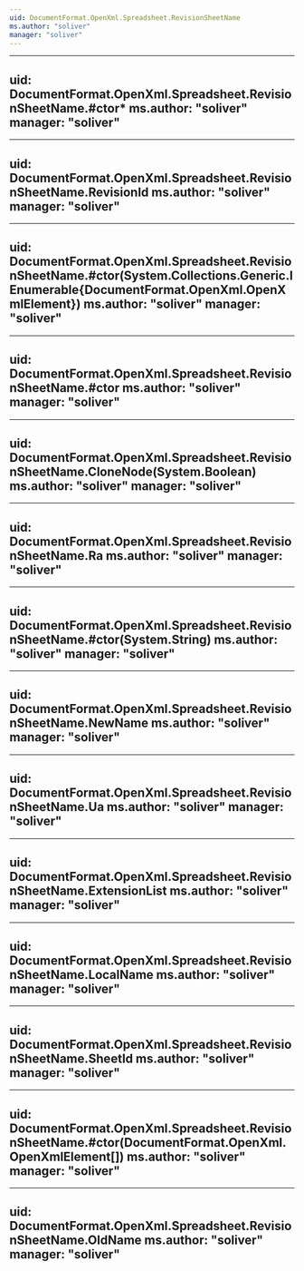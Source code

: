 ```yaml
---
uid: DocumentFormat.OpenXml.Spreadsheet.RevisionSheetName
ms.author: "soliver"
manager: "soliver"
---
```


---
uid: DocumentFormat.OpenXml.Spreadsheet.RevisionSheetName.#ctor*
ms.author: "soliver"
manager: "soliver"
---

---
uid: DocumentFormat.OpenXml.Spreadsheet.RevisionSheetName.RevisionId
ms.author: "soliver"
manager: "soliver"
---

---
uid: DocumentFormat.OpenXml.Spreadsheet.RevisionSheetName.#ctor(System.Collections.Generic.IEnumerable{DocumentFormat.OpenXml.OpenXmlElement})
ms.author: "soliver"
manager: "soliver"
---

---
uid: DocumentFormat.OpenXml.Spreadsheet.RevisionSheetName.#ctor
ms.author: "soliver"
manager: "soliver"
---

---
uid: DocumentFormat.OpenXml.Spreadsheet.RevisionSheetName.CloneNode(System.Boolean)
ms.author: "soliver"
manager: "soliver"
---

---
uid: DocumentFormat.OpenXml.Spreadsheet.RevisionSheetName.Ra
ms.author: "soliver"
manager: "soliver"
---

---
uid: DocumentFormat.OpenXml.Spreadsheet.RevisionSheetName.#ctor(System.String)
ms.author: "soliver"
manager: "soliver"
---

---
uid: DocumentFormat.OpenXml.Spreadsheet.RevisionSheetName.NewName
ms.author: "soliver"
manager: "soliver"
---

---
uid: DocumentFormat.OpenXml.Spreadsheet.RevisionSheetName.Ua
ms.author: "soliver"
manager: "soliver"
---

---
uid: DocumentFormat.OpenXml.Spreadsheet.RevisionSheetName.ExtensionList
ms.author: "soliver"
manager: "soliver"
---

---
uid: DocumentFormat.OpenXml.Spreadsheet.RevisionSheetName.LocalName
ms.author: "soliver"
manager: "soliver"
---

---
uid: DocumentFormat.OpenXml.Spreadsheet.RevisionSheetName.SheetId
ms.author: "soliver"
manager: "soliver"
---

---
uid: DocumentFormat.OpenXml.Spreadsheet.RevisionSheetName.#ctor(DocumentFormat.OpenXml.OpenXmlElement[])
ms.author: "soliver"
manager: "soliver"
---

---
uid: DocumentFormat.OpenXml.Spreadsheet.RevisionSheetName.OldName
ms.author: "soliver"
manager: "soliver"
---
